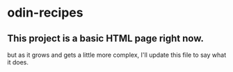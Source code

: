 # odin-recipes

## This project is a basic HTML page right now.

but as it grows and gets a little more complex,
I'll update this file to say what it does.
